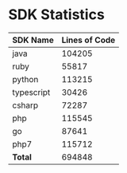# SDK Statistics

| SDK Name | Lines of Code |
| -------- | ------------- |
| java | 104205 |
| ruby | 55817 |
| python | 113215 |
| typescript | 30426 |
| csharp | 72287 |
| php | 115545 |
| go | 87641 |
| php7 | 115712 |
| **Total** | 694848 |

